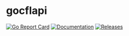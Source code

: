 # gocflapi

[![Go Report Card](https://goreportcard.com/badge/github.com/greglanthier/gocflapi)](https://goreportcard.com/report/github.com/greglanthier/gocflapi) 
[![Documentation](https://godoc.org/github.com/greglanthier/gocflapi?status.svg)](http://godoc.org/github.com/greglanthier/gocflapi)
[![Releases](https://img.shields.io/github/release/greglanthier/gocflapi/all.svg)](https://github.com/greglanthier/gocflapi/releases)

